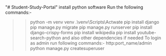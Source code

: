 "# Student-Study-Portal" 
install python software
Run the following commands:-
>>python -m venv venv
>>.\venv\Scripts\Actwate
>>pip install django
>>pip manage.py migrate
>>pip manage.py runserver
>>pip install django-crispy-forms
>>pip install wikipedia
>>pip install youtube-search-python
and also other dependencies if needed
To login as admin run following commands:-
>>http:port_name/admin
>>python manage.py createsuperuser
